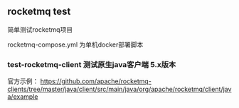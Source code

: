 ## rocketmq test

简单测试rocketmq项目

rocketmq-compose.yml 为单机docker部署脚本

### test-rocketmq-client 测试原生java客户端 5.x版本

官方示例：
https://github.com/apache/rocketmq-clients/tree/master/java/client/src/main/java/org/apache/rocketmq/client/java/example

